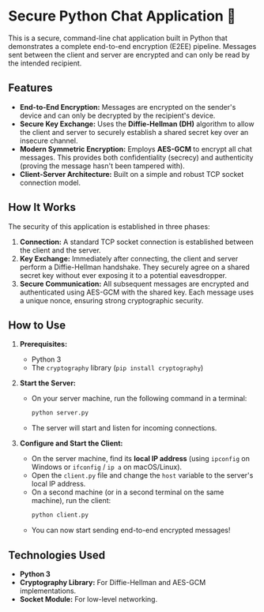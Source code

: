 # Secure Python Chat Application 🔐

This is a secure, command-line chat application built in Python that demonstrates a complete end-to-end encryption (E2EE) pipeline. Messages sent between the client and server are encrypted and can only be read by the intended recipient.

## Features

* **End-to-End Encryption:** Messages are encrypted on the sender's device and can only be decrypted by the recipient's device.
* **Secure Key Exchange:** Uses the **Diffie-Hellman (DH)** algorithm to allow the client and server to securely establish a shared secret key over an insecure channel.
* **Modern Symmetric Encryption:** Employs **AES-GCM** to encrypt all chat messages. This provides both confidentiality (secrecy) and authenticity (proving the message hasn't been tampered with).
* **Client-Server Architecture:** Built on a simple and robust TCP socket connection model.

## How It Works

The security of this application is established in three phases:

1.  **Connection:** A standard TCP socket connection is established between the client and the server.
2.  **Key Exchange:** Immediately after connecting, the client and server perform a Diffie-Hellman handshake. They securely agree on a shared secret key without ever exposing it to a potential eavesdropper.
3.  **Secure Communication:** All subsequent messages are encrypted and authenticated using AES-GCM with the shared key. Each message uses a unique nonce, ensuring strong cryptographic security.

## How to Use

1.  **Prerequisites:**
    * Python 3
    * The `cryptography` library (`pip install cryptography`)

2.  **Start the Server:**
    * On your server machine, run the following command in a terminal:
        ```bash
        python server.py
        ```
    * The server will start and listen for incoming connections.

3.  **Configure and Start the Client:**
    * On the server machine, find its **local IP address** (using `ipconfig` on Windows or `ifconfig` / `ip a` on macOS/Linux).
    * Open the `client.py` file and change the `host` variable to the server's local IP address.
    * On a second machine (or in a second terminal on the same machine), run the client:
        ```bash
        python client.py
        ```
    * You can now start sending end-to-end encrypted messages!

## Technologies Used

* **Python 3**
* **Cryptography Library:** For Diffie-Hellman and AES-GCM implementations.
* **Socket Module:** For low-level networking.
